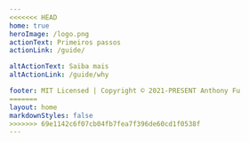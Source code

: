 ```yaml
---
<<<<<<< HEAD
home: true
heroImage: /logo.png
actionText: Primeiros passos
actionLink: /guide/

altActionText: Saiba mais
altActionLink: /guide/why

footer: MIT Licensed | Copyright © 2021-PRESENT Anthony Fu
=======
layout: home
markdownStyles: false
>>>>>>> 69e1142c6f07cb04fb7fea7f396de60cd1f0538f
---
```


<LandingPage />
